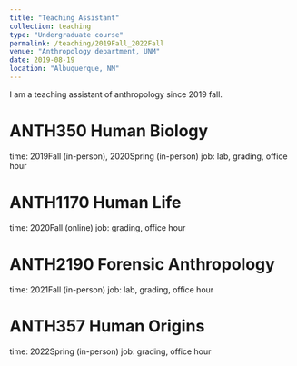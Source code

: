```yaml
---
title: "Teaching Assistant"
collection: teaching
type: "Undergraduate course"
permalink: /teaching/2019Fall_2022Fall
venue: "Anthropology department, UNM"
date: 2019-08-19
location: "Albuquerque, NM"
---
```


I am a teaching assistant of anthropology since 2019 fall. 

ANTH350 Human Biology
======
time: 2019Fall (in-person), 2020Spring (in-person)
job: lab, grading, office hour

ANTH1170 Human Life
======
time: 2020Fall (online)
job: grading, office hour

ANTH2190 Forensic Anthropology 
======
time: 2021Fall (in-person)
job: lab, grading, office hour

ANTH357 Human Origins
======
time: 2022Spring (in-person)
job: grading, office hour
